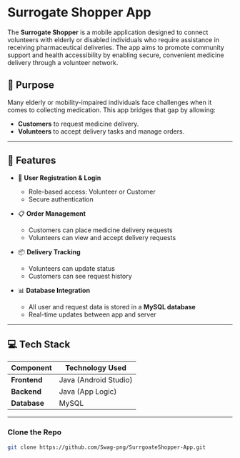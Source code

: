 # Surrogate Shopper App

The **Surrogate Shopper** is a mobile application designed to connect volunteers with elderly or disabled individuals who require assistance in receiving pharmaceutical deliveries. The app aims to promote community support and health accessibility by enabling secure, convenient medicine delivery through a volunteer network.

## 🧠 Purpose

Many elderly or mobility-impaired individuals face challenges when it comes to collecting medication. This app bridges that gap by allowing:
- **Customers** to request medicine delivery.
- **Volunteers** to accept delivery tasks and manage orders.

---

## 📱 Features

- 🔐 **User Registration & Login**
  - Role-based access: Volunteer or Customer
  - Secure authentication

- 📋 **Order Management**
  - Customers can place medicine delivery requests
  - Volunteers can view and accept delivery requests

- 📦 **Delivery Tracking**
  - Volunteers can update status
  - Customers can see request history

- 📊 **Database Integration**
  - All user and request data is stored in a **MySQL database**
  - Real-time updates between app and server

---

## 💻 Tech Stack

| Component     | Technology Used     |
|---------------|---------------------|
| **Frontend**  | Java (Android Studio) |
| **Backend**   | Java (App Logic)     |
| **Database**  | MySQL               |

---
### Clone the Repo

```bash
git clone https://github.com/Swag-png/SurrgoateShopper-App.git


